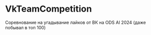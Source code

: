 # VkTeamCompetition
Соревнование на угадывание лайков от ВК на ODS AI 2024 (даже побывал в топ 100)
